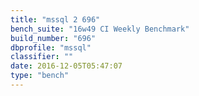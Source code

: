```yaml
---
title: "mssql 2 696"
bench_suite: "16w49 CI Weekly Benchmark"
build_number: "696"
dbprofile: "mssql"
classifier: ""
date: 2016-12-05T05:47:07
type: "bench"
---
```

